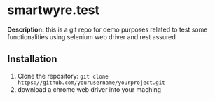 # smartwyre.test

**Description:** this is a git repo for demo purposes related to test some functionalities using selenium web driver and rest assured

## Installation
1. Clone the repository: `git clone https://github.com/yourusername/yourproject.git`
2. download a chrome web driver into your maching
